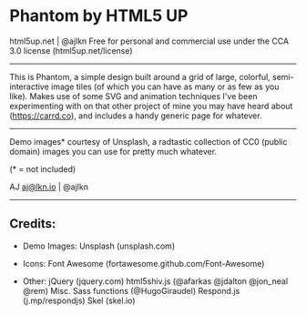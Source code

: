 # Phantom by HTML5 UP

html5up.net | @ajlkn
Free for personal and commercial use under the CCA 3.0 license (html5up.net/license)

---
This is Phantom, a simple design built around a grid of large, colorful, semi-interactive image tiles (of which you can have as many or as few as you like). Makes use of some SVG and animation techniques I've been experimenting with on that other project of mine you may have heard about (https://carrd.co), and includes a handy generic page for whatever.

---
Demo images* courtesy of Unsplash, a radtastic collection of CC0 (public domain) images you can use for pretty much whatever.

(* = not included)

AJ
aj@lkn.io | @ajlkn

---
## Credits:

* Demo Images:
	Unsplash (unsplash.com)

* Icons:
	Font Awesome (fortawesome.github.com/Font-Awesome)

* Other:
	jQuery (jquery.com)
	html5shiv.js (@afarkas @jdalton @jon_neal @rem)
	Misc. Sass functions (@HugoGiraudel)
	Respond.js (j.mp/respondjs)
	Skel (skel.io)